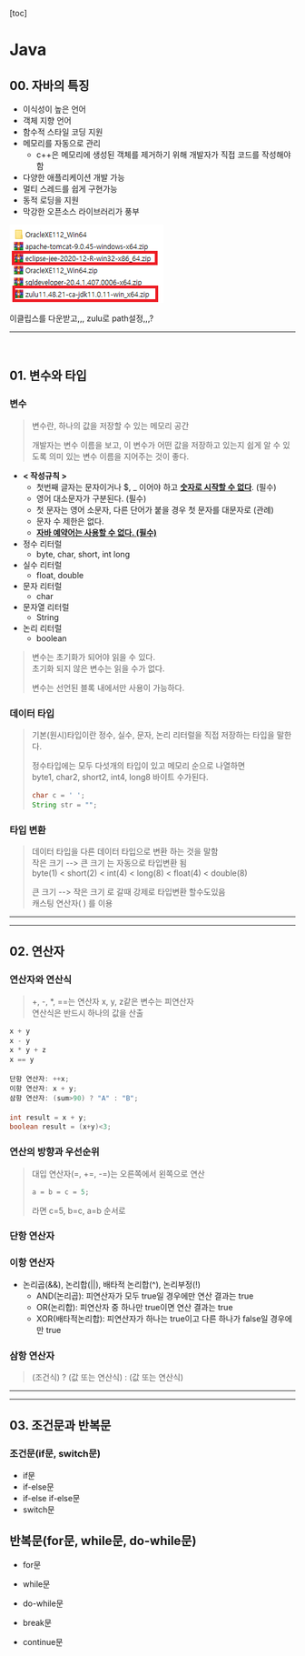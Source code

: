 [toc]

# Java

## 00. 자바의 특징

- 이식성이 높은 언어
- 객체 지향 언어
- 함수적 스타일 코딩 지원
- 메모리를 자동으로 관리
  - c++은 메모리에 생성된 객체를 제거하기 위해 개발자가 직접 코드를 작성해야함
- 다양한 애플리케이션 개발 가능
- 멀티 스레드를 쉽게 구현가능
- 동적 로딩을 지원
- 막강한 오픈소스 라이브러리가 풍부

![java01](java.assets/java01.png)

이클립스를 다운받고,,, zulu로 path설정,,,?<br>

---

<br>

## 01. 변수와 타입

### 변수

> 변수란, 하나의 값을 저장할 수 있는 메모리 공간
>
> 개발자는 변수 이름을 보고, 이 변수가 어떤 값을 저장하고 있는지 쉽게 알 수 있도록 의미 있는 변수 이름을 지어주는 것이 좋다.

- **< 작성규칙 >**
  - 첫번째 글자는 문자이거나 $, _ 이어야 하고 **<u>숫자로 시작할 수 없다</u>**. (필수)
  - 영어 대소문자가 구분된다. (필수)
  - 첫 문자는 영어 소문자, 다른 단어가 붙을 경우 첫 문자를 대문자로 (관례)
  - 문자 수 제한은 없다.
  - <u>**자바 예약어는 사용할 수 없다. (필수)**</u>
- 정수 리터럴
  - byte, char, short, int long
- 실수 리터럴
  - float, double
- 문자 리터럴
  - char
- 문자열 리터럴
  - String
- 논리 리터럴
  - boolean

> 변수는 초기화가 되어야 읽을 수 있다.<br>
> 초기화 되지 않은 변수는 읽을 수가 없다.
>
> 변수는 선언된 블록 내에서만 사용이 가능하다.

### 데이터 타입

> 기본(원시)타입이란 정수, 실수, 문자, 논리 리터럴을 직접 저장하는 타입을 말한다.
>
> 정수타입에는 모두 다섯개의 타입이 있고 메모리 순으로 나열하면<br>
> byte1, char2, short2, int4, long8 바이트 수가된다.
>
> ```java
> char c = ' ';
> String str = "";
> ```

### 타입 변환

> 데이터 타입을 다른 데이터 타입으로 변환 하는 것을 말함<br>
> 작은 크기 --> 큰 크기 는 자동으로 타입변환 됨<br>
> byte(1) < short(2) < int(4) < long(8) < float(4) < double(8)
>
> 큰 크기 --> 작은 크기 로 갈때 강제로 타입변환 할수도있음<br>
> 캐스팅 연산자( ) 를 이용

---

---

## 02. 연산자

### 연산자와 연산식

> +, -, *, ==는 연산자 x, y, z같은 변수는 피연산자<br>
> 연산식은 반드시 하나의 값을 산출

```java
x + y
x - y
x * y + z
x == y
    
단항 연산자: ++x;
이항 연산자: x + y;
삼항 연산자: (sum>90) ? "A" : "B";

int result = x + y;
boolean result = (x+y)<3;
```

### 연산의 방향과 우선순위

> 대입 연산자(=, +=, -=)는 오른쪽에서 왼쪽으로 연산
>
> ```java
> a = b = c = 5;
> ```
>
> 라면 c=5, b=c, a=b 순서로

### 단항 연산자

### 이항 연산자

- 논리곱(&&), 논리합(||), 배타적 논리합(^), 논리부정(!)
  - AND(논리곱): 피연산자가 모두 true일 경우에만 연산 결과는 true
  - OR(논리합): 피연산자 중 하나만 true이면 연산 결과는 true
  - XOR(배타적논리합): 피연산자가 하나는 true이고 다른 하나가 false일 경우에만 true

### 삼항 연산자

> (조건식) ? (값 또는 연산식) : (값 또는 연산식)

---

---

## 03. 조건문과 반복문

### 조건문(if문, switch문)

- if문
- if-else문
- if-else if-else문
- switch문

## 반복문(for문, while문, do-while문)

- for문
- while문

- do-while문
- break문
- continue문